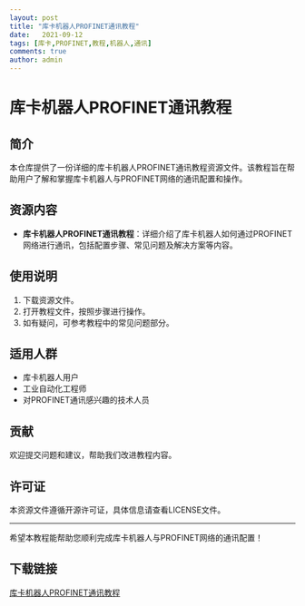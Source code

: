 ```yaml
---
layout: post
title: "库卡机器人PROFINET通讯教程"
date:   2021-09-12
tags: [库卡,PROFINET,教程,机器人,通讯]
comments: true
author: admin
---
```

# 库卡机器人PROFINET通讯教程

## 简介
本仓库提供了一份详细的库卡机器人PROFINET通讯教程资源文件。该教程旨在帮助用户了解和掌握库卡机器人与PROFINET网络的通讯配置和操作。

## 资源内容
- **库卡机器人PROFINET通讯教程**：详细介绍了库卡机器人如何通过PROFINET网络进行通讯，包括配置步骤、常见问题及解决方案等内容。

## 使用说明
1. 下载资源文件。
2. 打开教程文件，按照步骤进行操作。
3. 如有疑问，可参考教程中的常见问题部分。

## 适用人群
- 库卡机器人用户
- 工业自动化工程师
- 对PROFINET通讯感兴趣的技术人员

## 贡献
欢迎提交问题和建议，帮助我们改进教程内容。

## 许可证
本资源文件遵循开源许可证，具体信息请查看LICENSE文件。

---
希望本教程能帮助您顺利完成库卡机器人与PROFINET网络的通讯配置！

## 下载链接

[库卡机器人PROFINET通讯教程](https://pan.quark.cn/s/ca292e9675c2)